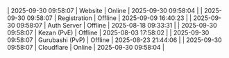 | 2025-09-30 09:58:07 | Website | Online | 2025-09-30 09:58:04 |
| 2025-09-30 09:58:07 | Registration | Offline | 2025-09-09 16:40:23 |
| 2025-09-30 09:58:07 | Auth Server | Offline | 2025-08-18 09:33:31 |
| 2025-09-30 09:58:07 | Kezan (PvE) | Offline | 2025-08-03 17:58:02 |
| 2025-09-30 09:58:07 | Gurubashi (PvP) | Offline | 2025-08-23 21:44:06 |
| 2025-09-30 09:58:07 | Cloudflare | Online | 2025-09-30 09:58:04 |
